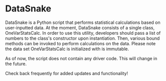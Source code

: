 # DataSnake
DataSnake is a Python script that performs statistical calculations based on user-inputted data. At the moment, DataSnake consists of a single class, OneVarStatsCalc. In order to use this utility, developers should pass a list of numbers to the class's constructor upon instantiation. Then, various bound methods can be invoked to perform calculations on the data. Please note the data set OneVarStatsCalc is initialized with is immutable.

As of now, the script does not contain any driver code. This will change in the future.

Check back frequently for added updates and functionality!
